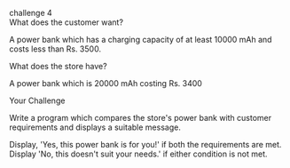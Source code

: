 challenge 4<br />
What does the customer want?

A power bank which has a charging capacity of at least 10000 mAh and costs less than Rs. 3500.

What does the store have?

A power bank which is 20000 mAh costing Rs. 3400

Your Challenge

Write a program which compares the store's power bank with customer requirements and displays a suitable message.

Display, 'Yes, this power bank is for you!' if both the requirements are met.
Display 'No, this doesn't suit your needs.' if either condition is not met.
